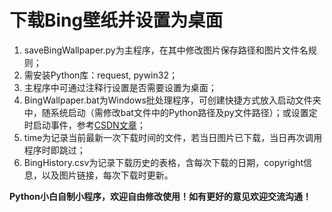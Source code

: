 # 下载Bing壁纸并设置为桌面

1. saveBingWallpaper.py为主程序，在其中修改图片保存路径和图片文件名规则；
2. 需安装Python库：request, pywin32；
3. 主程序中可通过注释行设置是否需要设置为桌面；
4. BingWallpaper.bat为Windows批处理程序，可创建快捷方式放入启动文件夹中，随系统启动（需修改bat文件中的Python路径及py文件路径）；或设置定时启动事件，参考[CSDN文章](https://blog.csdn.net/circle_do/article/details/84861028)；
5. time为记录当前最新一次下载时间的文件，若当日图片已下载，当日再次调用程序时即跳过；
6. BingHistory.csv为记录下载历史的表格，含每次下载的日期，copyright信息，以及图片链接，每次下载时更新。

**Python小白自制小程序，欢迎自由修改使用！如有更好的意见欢迎交流沟通！**
